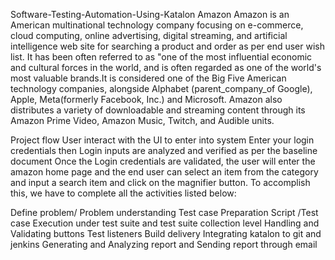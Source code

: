 Software-Testing-Automation-Using-Katalon
Amazon
Amazon is an American multinational technology company focusing on e-commerce, cloud computing, online advertising, digital streaming, and artificial intelligence web site for searching a product and order as per end user wish list. It has been often referred to as "one of the most influential economic and cultural forces in the world, and is often regarded as one of the world's most valuable brands.It is considered one of the Big Five American technology companies, alongside Alphabet (parent_company_of Google), Apple, Meta(formerly Facebook, Inc.) and Microsoft. Amazon also distributes a variety of downloadable and streaming content through its Amazon Prime Video, Amazon Music, Twitch, and Audible units.

Project flow
User interact with the UI to enter into system
Enter your login credentials then Login inputs are analyzed and verified as per the baseline document
Once the Login credentials are validated, the user will enter the amazon home page and the end user can select an item from the category and input a search item and click on the magnifier button.
To accomplish this, we have to complete all the activities listed below:

Define problem/ Problem understanding
Test case Preparation
Script /Test case Execution under test suite and test suite collection level
Handling and Validating buttons
Test listeners
Build delivery
Integrating katalon to git and jenkins
Generating and Analyzing report and Sending report through email
